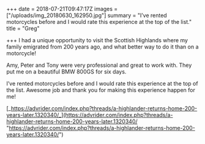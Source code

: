 +++
date = 2018-07-21T09:47:17Z
images = ["/uploads/img_20180630_162950.jpg"]
summary = "I’ve rented motorcycles before and I would rate this experience at the top of the list."
title = "Greg"

+++
I had a unique opportunity to visit the Scottish Highlands where my family emigrated from 200 years ago, and what better way to do it than on a motorcycle! 

Amy, Peter and Tony were very professional and great to work with. They put me on a beautiful BMW 800GS for six days. 

I’ve rented motorcycles before and I would rate this experience at the top of the list. Awesome job and thank you for making this experience happen for me!

[_https://advrider.com/index.php?threads/a-highlander-returns-home-200-years-later.1320340/_](https://advrider.com/index.php?threads/a-highlander-returns-home-200-years-later.1320340/ "https://advrider.com/index.php?threads/a-highlander-returns-home-200-years-later.1320340/")